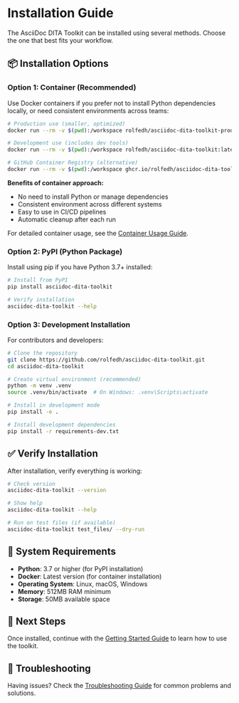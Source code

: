 # Installation Guide

The AsciiDoc DITA Toolkit can be installed using several methods. Choose the one that best fits your workflow.

## 📦 Installation Options

### Option 1: Container (Recommended)

Use Docker containers if you prefer not to install Python dependencies locally, or need consistent environments across teams:

```bash
# Production use (smaller, optimized)
docker run --rm -v $(pwd):/workspace rolfedh/asciidoc-dita-toolkit-prod:latest --help

# Development use (includes dev tools)
docker run --rm -v $(pwd):/workspace rolfedh/asciidoc-dita-toolkit:latest --help

# GitHub Container Registry (alternative)
docker run --rm -v $(pwd):/workspace ghcr.io/rolfedh/asciidoc-dita-toolkit:latest --help
```

**Benefits of container approach:**
- No need to install Python or manage dependencies
- Consistent environment across different systems
- Easy to use in CI/CD pipelines
- Automatic cleanup after each run

For detailed container usage, see the [Container Usage Guide](containers.md).

### Option 2: PyPI (Python Package)

Install using pip if you have Python 3.7+ installed:

```bash
# Install from PyPI
pip install asciidoc-dita-toolkit

# Verify installation
asciidoc-dita-toolkit --help
```

### Option 3: Development Installation

For contributors and developers:

```bash
# Clone the repository
git clone https://github.com/rolfedh/asciidoc-dita-toolkit.git
cd asciidoc-dita-toolkit

# Create virtual environment (recommended)
python -m venv .venv
source .venv/bin/activate  # On Windows: .venv\Scripts\activate

# Install in development mode
pip install -e .

# Install development dependencies
pip install -r requirements-dev.txt
```

## ✅ Verify Installation

After installation, verify everything is working:

```bash
# Check version
asciidoc-dita-toolkit --version

# Show help
asciidoc-dita-toolkit --help

# Run on test files (if available)
asciidoc-dita-toolkit test_files/ --dry-run
```

## 🔧 System Requirements

- **Python**: 3.7 or higher (for PyPI installation)
- **Docker**: Latest version (for container installation)  
- **Operating System**: Linux, macOS, Windows
- **Memory**: 512MB RAM minimum
- **Storage**: 50MB available space

## 🚀 Next Steps

Once installed, continue with the [Getting Started Guide](getting-started.md) to learn how to use the toolkit.

## 🐛 Troubleshooting

Having issues? Check the [Troubleshooting Guide](troubleshooting.md) for common problems and solutions.
